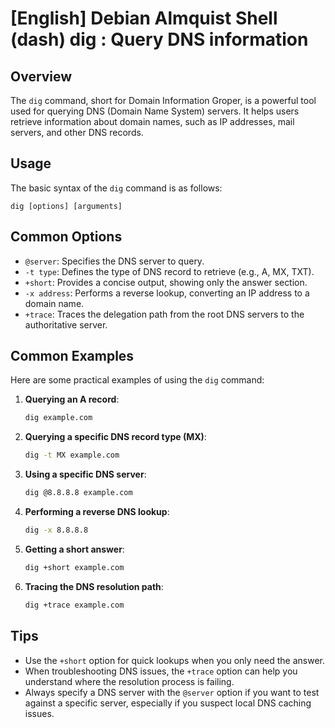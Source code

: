 # [English] Debian Almquist Shell (dash) dig <Usage equivalent in English>: Query DNS information

## Overview
The `dig` command, short for Domain Information Groper, is a powerful tool used for querying DNS (Domain Name System) servers. It helps users retrieve information about domain names, such as IP addresses, mail servers, and other DNS records.

## Usage
The basic syntax of the `dig` command is as follows:

```
dig [options] [arguments]
```

## Common Options
- `@server`: Specifies the DNS server to query.
- `-t type`: Defines the type of DNS record to retrieve (e.g., A, MX, TXT).
- `+short`: Provides a concise output, showing only the answer section.
- `-x address`: Performs a reverse lookup, converting an IP address to a domain name.
- `+trace`: Traces the delegation path from the root DNS servers to the authoritative server.

## Common Examples
Here are some practical examples of using the `dig` command:

1. **Querying an A record**:
   ```bash
   dig example.com
   ```

2. **Querying a specific DNS record type (MX)**:
   ```bash
   dig -t MX example.com
   ```

3. **Using a specific DNS server**:
   ```bash
   dig @8.8.8.8 example.com
   ```

4. **Performing a reverse DNS lookup**:
   ```bash
   dig -x 8.8.8.8
   ```

5. **Getting a short answer**:
   ```bash
   dig +short example.com
   ```

6. **Tracing the DNS resolution path**:
   ```bash
   dig +trace example.com
   ```

## Tips
- Use the `+short` option for quick lookups when you only need the answer.
- When troubleshooting DNS issues, the `+trace` option can help you understand where the resolution process is failing.
- Always specify a DNS server with the `@server` option if you want to test against a specific server, especially if you suspect local DNS caching issues.